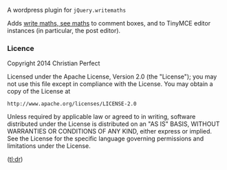 A wordpress plugin for `jQuery.writemaths`

Adds [write maths, see maths](http://christianp.github.com/writemaths) to comment boxes, and to TinyMCE editor instances (in particular, the post editor).

### Licence
Copyright 2014 Christian Perfect

Licensed under the Apache License, Version 2.0 (the "License");
you may not use this file except in compliance with the License.
You may obtain a copy of the License at

    http://www.apache.org/licenses/LICENSE-2.0

Unless required by applicable law or agreed to in writing, software
distributed under the License is distributed on an "AS IS" BASIS,
WITHOUT WARRANTIES OR CONDITIONS OF ANY KIND, either express or implied.
See the License for the specific language governing permissions and
limitations under the License.

([tl;dr](https://tldrlegal.com/license/apache-license-2.0-(apache-2.0)))
